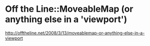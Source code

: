 <!--
id: 1117808717
link: http://kevinisom.info/post/1117808717/off-the-line-moveablemap-or-anything-else-in-a
slug: off-the-line-moveablemap-or-anything-else-in-a
date: Tue Sep 14 2010 11:48:15 GMT+1200 (NZST)
raw: {"blog_name":"kevinisom","id":1117808717,"post_url":"http://kevinisom.info/post/1117808717/off-the-line-moveablemap-or-anything-else-in-a","slug":"off-the-line-moveablemap-or-anything-else-in-a","type":"link","date":"2010-09-13 23:48:15 GMT","timestamp":1284421695,"state":"published","format":"html","reblog_key":"23K3MFIH","tags":[],"short_url":"http://tmblr.co/Zw68Yy12e6XD","highlighted":[],"feed_item":"http://offtheline.net/2008/3/13/moveablemap-or-anything-else-in-a-viewport","from_feed_id":"650234","note_count":0,"title":"Off the Line::MoveableMap (or anything else in a 'viewport')","url":"http://offtheline.net/2008/3/13/moveablemap-or-anything-else-in-a-viewport","description":""}
publish: 2010-09-014
tags: 
title: Off the Line::MoveableMap (or anything else in a 'viewport')
-->


Off the Line::MoveableMap (or anything else in a 'viewport')
============================================================

<http://offtheline.net/2008/3/13/moveablemap-or-anything-else-in-a-viewport>


